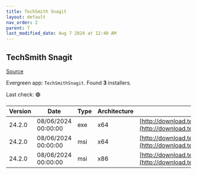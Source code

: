 ```yaml
---
title: TechSmith Snagit
layout: default
nav_order: 2
parent: T
last_modified_date: Aug 7 2024 at 12:40 AM
---
```


## TechSmith Snagit

[Source](https://www.techsmith.com/)

Evergreen app: `TechSmithSnagit`. Found **3** installers.

Last check: 🟢

| Version | Date                | Type | Architecture | URI                                                                                                                                        |
| ------- | ------------------- | ---- | ------------ | ------------------------------------------------------------------------------------------------------------------------------------------ |
| 24.2.0  | 08/06/2024 00:00:00 | exe  | x64          | [http://download.techsmith.com/snagit/releases/2420/snagit.exe](http://download.techsmith.com/snagit/releases/2420/snagit.exe)             |
| 24.2.0  | 08/06/2024 00:00:00 | msi  | x64          | [http://download.techsmith.com/snagit/releases/2420/snagit.msi](http://download.techsmith.com/snagit/releases/2420/snagit.msi)             |
| 24.2.0  | 08/06/2024 00:00:00 | msi  | x86          | [http://download.techsmith.com/snagit/releases/2420/32bit/snagit.msi](http://download.techsmith.com/snagit/releases/2420/32bit/snagit.msi) |

